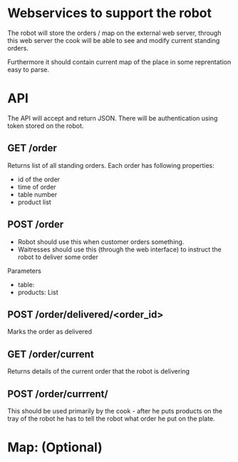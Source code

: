 # Webservices to support the robot

The robot will store the orders / map on the external web server, 
through this web server the cook will be able to see and modify current standing orders. 

Furthermore it should contain current map of the place in some reprentation easy to parse.

# API

The API will accept and return JSON. There will be authentication using token stored on the robot. 

## GET /order

Returns list of all standing  orders. Each order has following properties:
- id of the order
- time of order
- table number
- product list


## POST /order

- Robot should use this when customer orders something. 
- Waitresses should use this (through the web interface) to instruct the robot to deliver some order

Parameters
- table: <int>
- products: List<int>

## POST /order/delivered/<order_id>
Marks the order as delivered

## GET /order/current

Returns details of the current order that the robot is delivering

## POST /order/currrent/<id>

This should be used primarily by the cook - after he puts products on the tray of the robot he has to tell the robot 
what order he put on the plate. 



# Map: (Optional)

